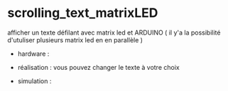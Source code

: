 # scrolling_text_matrixLED
afficher un texte défilant avec matrix led et ARDUINO  ( il y'a la possibilité d'utuliser plusieurs matrix led en en parallèle )  
- hardware : 

- réalisation : vous pouvez changer le texte à votre choix 
- simulation : 
